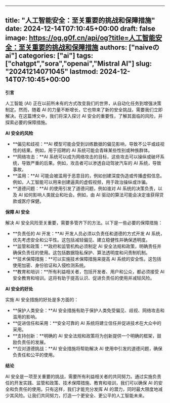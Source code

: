 
---
title: "人工智能安全：至关重要的挑战和保障措施"
date: 2024-12-14T07:10:45+00:00
draft: false
image: https://og.g0f.cn/api/og?title=人工智能安全：至关重要的挑战和保障措施
authors: ["naiveのai"]
categories: ["ai"]
tags: ["chatgpt","sora","openai","Mistral AI"]
slug: "20241214071045"
lastmod: 2024-12-14T07:10:45+00:00
---
**引言**

人工智能 (AI) 正在以前所未有的方式改变我们的世界，从自动化任务到增强决策制定。然而，随着 AI 的力量不断增长，它也带来了新的安全挑战，需要我们立即解决。在这篇博文中，我们将深入探讨 AI 安全的重要性，了解其面临的风险，并探索必要的保障措施。

**AI 安全的风险**

* **偏见和歧视：**AI 模型可能会受到训练数据的偏见影响，导致不公平或歧视性的结果。例如，用于招聘的 AI 系统可能会青睐某些性别或种族群体。
* **网络攻击：**AI 系统可以成为网络攻击的目标，这些攻击可以操纵或破坏系统，导致严重的后果。例如，攻击者可以渗透自动驾驶汽车的 AI 系统，导致事故。
* **滥用：**AI 可能会被滥用于恶意目的，例如创建深度伪造或传播虚假信息。例如，人工智能可以用来创建逼真的虚假视频，用于政治操纵或诈骗。
* **道德问题：**AI 的使用引发了道德问题，例如谁对 AI 系统的决策负责，以及 AI 如何影响人类就业和社会。例如，由 AI 驱动的算法可能会决定谁获得贷款或医疗保健。

**保障 AI 安全**

解决 AI 安全风险至关重要，需要多管齐下的方法。以下是一些必要的保障措施：

* **负责任的 AI 开发：**AI 开发人员必须以负责任和道德的方式开发 AI 系统，优先考虑安全和公平性。这包括减轻偏见、建立稳健性并确保透明度。
* **监管和政策：**政府和监管机构必须制定 AI 安全法规和政策，明确责任并确保负责任的使用。这包括数据隐私保护、算法透明度和问责制机制。
* **技术保障措施：**可以实施技术保障措施来提高 AI 系统的安全性。这包括使用加密、身份验证和入侵检测系统。
* **教育和培训：**所有利益相关者，包括开发者、用户和公众，都必须接受 AI 安全教育和培训。这将有助于提高认识、促进负责任的使用并减轻风险。

**AI 安全的好处**

实施 AI 安全措施的好处是多方面的：

* **保护人类安全：**AI 安全措施有助于保护人类免受偏见、歧视、网络攻击和滥用的影响。
* **促进信任和采用：**安全可靠的 AI 系统将建立信任并促进技术在大众中的采用。
* **支持创新：**明确的 AI 安全法规和政策将为创新提供一个明确的框架，鼓励负责任的发展。
* **应对道德挑战：**AI 安全措施将帮助解决 AI 使用中引发的道德问题，确保负责任和公平的使用。

**结论**

AI 安全是一项至关重要的挑战，需要所有利益相关者的共同努力。通过实施负责任的开发实践、监管和政策、技术保障措施、教育和培训，我们可以确保 AI 的安全和负责任的使用。只有这样，我们才能充分发挥 AI 的潜力，同时最大限度地减少其风险。让我们共同努力，打造一个更安全、更公平的人工智能未来。